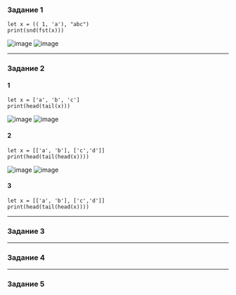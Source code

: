 ### Задание 1  
```
let x = (( 1, 'a'), "abc")
print(snd(fst(x)))
```
![image](https://github.com/AbushaevaDiana/flp/assets/79981087/abbc2742-799e-4b10-8678-bf172f0bf9c4)
![image](https://github.com/AbushaevaDiana/flp/assets/79981087/ad900532-792f-47d2-92bc-4c655868d3f4)

--- 
### Задание 2
#### 1
```
let x = ['a', 'b', 'c']
print(head(tail(x)))
```
![image](https://github.com/AbushaevaDiana/flp/assets/79981087/44090185-8ebe-483d-b3d2-132f7e3999b2)
![image](https://github.com/AbushaevaDiana/flp/assets/79981087/22d78168-12e2-4f07-a60b-c79df6c0c0ff)

#### 2
```
let x = [['a', 'b'], ['c','d']]
print(head(tail(head(x))))
```
![image](https://github.com/AbushaevaDiana/flp/assets/79981087/1bcc3096-a9bd-4ebf-9388-6acff2e26c66)
![image](https://github.com/AbushaevaDiana/flp/assets/79981087/dec41405-d048-4a1c-8140-cd6814c71b7f)

#### 3
```
let x = [['a', 'b'], ['c','d']]
print(head(tail(head(x))))
```

---
### Задание 3

---
### Задание 4

---
### Задание 5
